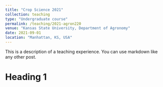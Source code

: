 ```yaml
---
title: "Crop Science 2021"
collection: teaching
type: "Undergraduate course"
permalink: /teaching/2021-agron220
venue: "Kansas State University, Department of Agronomy"
date: 2021-09-01
location: "Manhattan, KS, USA"
---
```


This is a description of a teaching experience. You can use markdown like any other post.

Heading 1
======

